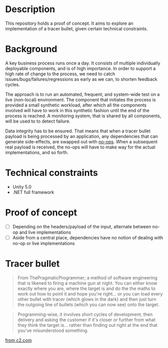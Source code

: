 ﻿# Description

This repository holds a proof of concept. It aims to explore an implementation of a tracer bullet, given certain technical constraints.

# Background

A key business process runs once a day. It consists of multiple individually deployable components, and is of high importance. In order to support a high rate of change to the process, we need to catch issues/bugs/failures/regressions as early as we can, to shorten feedback cycles. 

The approach is to run an automated, frequent, and system-wide test on a live (non-local) environment. The component that initiates the process is provided a small synthetic workload, after which all the components involved will have to work in this synthetic fashion until the end of the process is reached. A monitoring system, that is shared by all components, will be used to to detect failure. 

Data integrity has to be ensured. That means that when a tracer bullet payload is being processed by an application, any dependencies that can generate side-effects, are swapped out with [no-ops](https://en.wikipedia.org/wiki/NOP_). When a subsequent real payload is received, the no-ops will have to make way for the actual implementations, and so forth. 

# Technical constraints

- Unity 5.0
- .NET full framework

# Proof of concept

- [ ] Depending on the headers/payload of the input, alternate between no-op and live implementations
- [ ] Aside from a central place, dependencies have no notion of dealing with no-op or live implementations

# Tracer bullet 

> From ThePragmaticProgrammer; a method of software engineering that is likened to firing a machine gun at night. You can either know exactly where you are, where the target is and do the the maths to work out how to point it and hope you're right... or you can load every other bullet with tracer (which glows in the dark) and then just turn the outgoing line of bullets (which you can now see) onto the target.

> Programming-wise, it involves short cycles of development, then delivery and asking the customer if it's closer or further from what they think the target is... rather than finding out right at the end that you've misunderstood something.

[from c2.com](http://wiki.c2.com/?TracerBullets)

